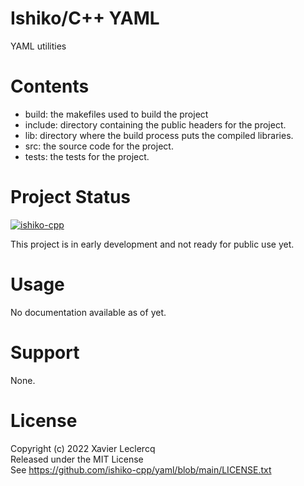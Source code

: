 # Ishiko/C++ YAML

YAML utilities

# Contents

- build: the makefiles used to build the project
- include: directory containing the public headers for the project.
- lib: directory where the build process puts the compiled libraries.
- src: the source code for the project.
- tests: the tests for the project.

# Project Status

[![ishiko-cpp](https://circleci.com/gh/ishiko-cpp/yaml.svg?style=shield)](https://circleci.com/gh/ishiko-cpp/yaml)

This project is in early development and not ready for public use yet.

# Usage

No documentation available as of yet.

# Support

None.

# License

Copyright (c) 2022 Xavier Leclercq\
Released under the MIT License\
See https://github.com/ishiko-cpp/yaml/blob/main/LICENSE.txt
